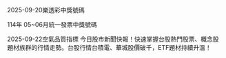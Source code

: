 
2025-09-20樂透彩中獎號碼

                                
114年 05~06月統一發票中獎號碼
                             
2025-09-22空氣品質指標
                              今日股市新聞快報！快速掌握台股熱門股票、概念股題材族群的行情走勢。台股行情台積電、華城股價破千，ETF題材持續升溫！